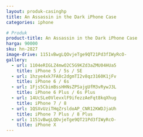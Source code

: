 ```yaml
---
layout: produk-casinghp
title: An Assassin in the Dark iPhone Case
categories: iphone

# Produk
product-title: An Assassin in the Dark iPhone Case
harga: 90000
sku: hn-2827
image-drive: 1151vBwgLQOvjeTge9QT21Pd3fIWyRcO-
gallery:
  - url: 1104eRIGLZ4mwO2C5G9KZd3aZMU04HUa5
    title: iPhone 5 / 5s / SE
  - url: 1hzye4xk7FA8c2dgmTI2v8qz3160K1jFv
    title: iPhone 6 / 6s
  - url: 1Fjs5CbimBssHHNsZPSajgUfM3vRywJ3L
    title: iPhone 6 Plus / 6s Plus
  - url: 14UcSLe0VlevxlF9ifezzAeFqt8kqXhug
    title: iPhone 7 / 8
  - url: 1QSXvUziTHqZrsldoAP_CNR12KWDJjaUh
    title: iPhone 7 Plus / 8 Plus
  - url: 1151vBwgLQOvjeTge9QT21Pd3fIWyRcO-
    title: iPhone X
---
```

